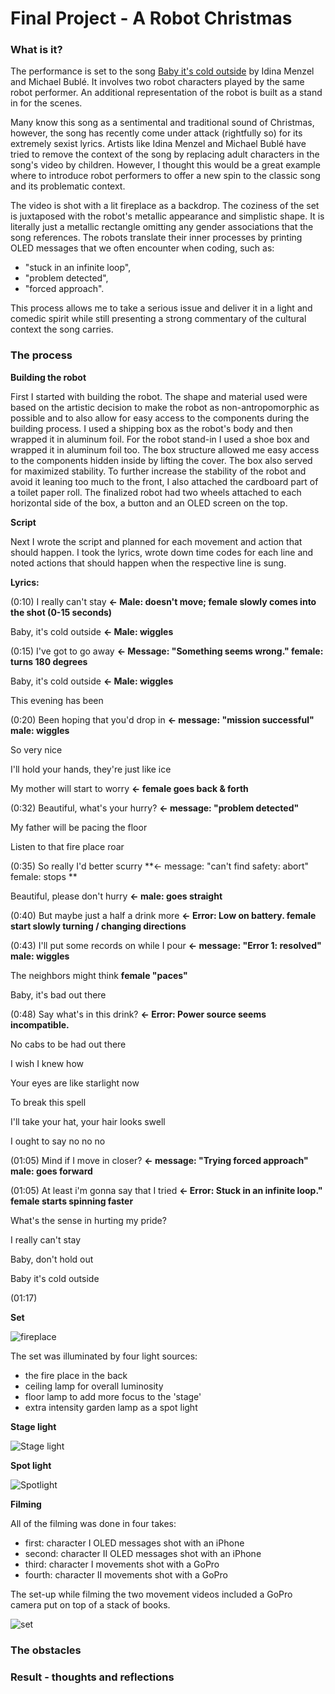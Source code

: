# Final Project - A Robot Christmas

### What is it?

The performance is set to the song [Baby it's cold outside](https://www.youtube.com/watch?v=6bbuBubZ1yE) by Idina Menzel and Michael Bublé. It involves two robot characters played by the same robot performer. An additional representation of the robot is built as a stand in for the scenes.


Many know this song as a sentimental and traditional sound of Christmas, however, the song has recently come under attack (rightfully so) for its extremely sexist lyrics. Artists like Idina Menzel and Michael Bublé have tried to remove the context of the song by replacing adult characters in the song's video by children. However, I thought this would be a great example where to introduce robot performers to offer a new spin to the classic song and its problematic context.


The video is shot with a lit fireplace as a backdrop. The coziness of the set is juxtaposed with the robot's metallic appearance and simplistic shape. It is literally just a metallic rectangle omitting any gender associations that the song references. The robots translate their inner processes by printing OLED messages that we often encounter when coding, such as:

- "stuck in an infinite loop",
- "problem detected",
- "forced approach".

This process allows me to take a serious issue and deliver it in a light and comedic spirit while still presenting a strong commentary of the cultural context the song carries.

### The process

**Building the robot**


First I started with building the robot. The shape and material used were based on the artistic decision to make the robot as non-antropomorphic as possible and to also allow for easy access to the components during the building process. I used a shipping box as the robot's body and then wrapped it in aluminum foil. For the robot stand-in I used a shoe box and wrapped it in aluminum foil too. The box structure allowed me easy access to the components hidden inside by lifting the cover. The box also served for maximized stability. To further increase the stability of the robot and avoid it leaning too much to the front, I also attached the cardboard part of a toilet paper roll. The finalized robot had two wheels attached to each horizontal side of the box, a button and an OLED screen on the top.


**Script**

Next I wrote the script and planned for each movement and action that should happen. I took the lyrics, wrote down time codes for each line and noted actions that should happen when the respective line is sung. 


**Lyrics:**

(0:10) I really can't stay **<- Male: doesn't move; female slowly comes into the shot (0-15 seconds)**

Baby, it's cold outside **<- Male: wiggles**

(0:15) I've got to go away **<- Message: "Something seems wrong." female: turns 180 degrees** 

Baby, it's cold outside **<- Male: wiggles**

This evening has been

(0:20) Been hoping that you'd drop in **<- message: "mission successful" male: wiggles**

So very nice 

I'll hold your hands, they're just like ice

My mother will start to worry **<- female goes back & forth**

(0:32) Beautiful, what's your hurry? **<- message: "problem detected"**

My father will be pacing the floor

Listen to that fire place roar

(0:35) So really I'd better scurry **<- message: "can't find safety: abort" female: stops **

Beautiful, please don't hurry **<- male: goes straight**

(0:40) But maybe just a half a drink more **<- Error: Low on battery. female start slowly turning / changing directions**

(0:43) I'll put some records on while I pour **<- message: "Error 1: resolved" male: wiggles**

The neighbors might think **female "paces"**

Baby, it's bad out there

(0:48) Say what's in this drink? **<- Error: Power source seems incompatible.**

No cabs to be had out there 

I wish I knew how

Your eyes are like starlight now

To break this spell

I'll take your hat, your hair looks swell

I ought to say no no no

(01:05) Mind if I move in closer? **<- message: "Trying forced approach" male: goes forward**

(01:05) At least i'm gonna say that I tried **<- Error: Stuck in an infinite loop." female starts spinning faster**

What's the sense in hurting my pride?

I really can't stay

Baby, don't hold out

Baby it's cold outside

(01:17)


**Set**

![fireplace](/media/fireplace.JPG)

The set was illuminated by four light sources:
- the fire place in the back
- ceiling lamp for overall luminosity
- floor lamp to add more focus to the 'stage'
- extra intensity garden lamp as a spot light

**Stage light**

![Stage light](floorlamp.JPG)

**Spot light**

![Spotlight](spotlight.JPG)

**Filming**

All of the filming was done in four takes:
- first: character I OLED messages shot with an iPhone 
- second: character II OLED messages shot with an iPhone 
- third: character I movements shot with a GoPro
- fourth: character II movements shot with a GoPro


The set-up while filming the two movement videos included a GoPro camera put on top of a stack of books.

![set](set.JPG)

### The obstacles



### Result - thoughts and reflections
